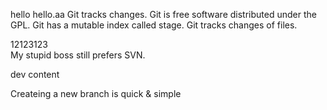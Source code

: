 hello
hello.aa
Git tracks changes.
Git is free software distributed under the GPL.
Git has a mutable index called stage.
Git tracks changes of files.


12123123	
My stupid boss still prefers SVN.


dev content

Createing a new branch is quick & simple
